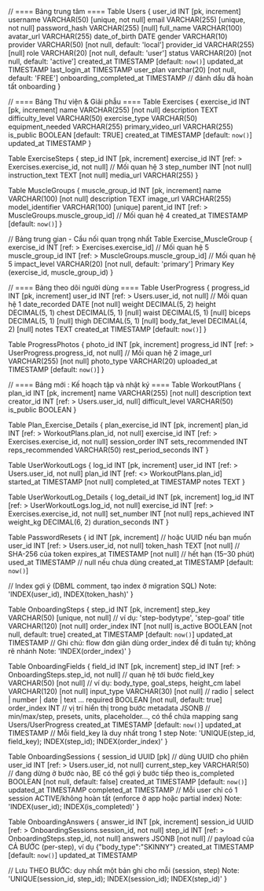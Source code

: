 // ==== Bảng trung tâm ====
Table Users {
  user_id INT [pk, increment]
  username VARCHAR(50) [unique, not null]
  email VARCHAR(255) [unique, not null]
  password_hash VARCHAR(255) [null]
  full_name VARCHAR(100)
  avatar_url VARCHAR(255)
  date_of_birth DATE
  gender VARCHAR(10)
  provider VARCHAR(50) [not null, default: 'local']
  provider_id VARCHAR(255) [null]
  role VARCHAR(20) [not null, default: 'user']
  status VARCHAR(20) [not null, default: 'active']
  created_at TIMESTAMP [default: `now()`]
  updated_at TIMESTAMP
  last_login_at TIMESTAMP
  user_plan varchar(20) [not null, default: 'FREE'] 
  onboarding_completed_at TIMESTAMP                // đánh dấu đã hoàn tất onboarding
}

// ==== Bảng Thư viện & Giải phẫu ====
Table Exercises {
  exercise_id INT [pk, increment]
  name VARCHAR(255) [not null]
  description TEXT
  difficulty_level VARCHAR(50)
  exercise_type VARCHAR(50) 
  equipment_needed VARCHAR(255)
  primary_video_url VARCHAR(255)
  is_public BOOLEAN [default: TRUE]
  created_at TIMESTAMP [default: `now()`]
  updated_at TIMESTAMP
}

Table ExerciseSteps {
  step_id INT [pk, increment]
  exercise_id INT [ref: > Exercises.exercise_id, not null] // Mối quan hệ 3
  step_number INT [not null]
  instruction_text TEXT [not null]
  media_url VARCHAR(255)
}

Table MuscleGroups {
  muscle_group_id INT [pk, increment]
  name VARCHAR(100) [not null]
  description TEXT
  image_url VARCHAR(255)
  model_identifier VARCHAR(100) [unique]
  parent_id INT [ref: > MuscleGroups.muscle_group_id] // Mối quan hệ 4
  created_at TIMESTAMP [default: `now()`]
}

// Bảng trung gian - Cầu nối quan trọng nhất
Table Exercise_MuscleGroup {
  exercise_id INT [ref: > Exercises.exercise_id] // Mối quan hệ 5
  muscle_group_id INT [ref: > MuscleGroups.muscle_group_id] // Mối quan hệ 5
  impact_level VARCHAR(20) [not null, default: 'primary']
  Primary Key (exercise_id, muscle_group_id)
}


// ==== Bảng theo dõi người dùng ====
Table UserProgress {
  progress_id INT [pk, increment]
  user_id INT [ref: > Users.user_id, not null] // Mối quan hệ 1
  date_recorded DATE [not null]
  weight DECIMAL(5, 2)
  height DECIMAL(5, 1)
  chest DECIMAL(5, 1) [null]
  waist DECIMAL(5, 1) [null]
  biceps DECIMAL(5, 1) [null]
  thigh DECIMAL(5, 1) [null]
  body_fat_level DECIMAL(4, 2) [null]
  notes TEXT
  created_at TIMESTAMP [default: `now()`]
}

Table ProgressPhotos {
  photo_id INT [pk, increment]
  progress_id INT [ref: > UserProgress.progress_id, not null] // Mối quan hệ 2
  image_url VARCHAR(255) [not null]
  photo_type VARCHAR(20)
  uploaded_at TIMESTAMP [default: `now()`]
}

// ==== Bảng mới : Kế hoạch tập và nhật ký ====
Table WorkoutPlans {
  plan_id INT [pk, increment]
  name VARCHAR(255) [not null]
  description text
  creator_id INT [ref: > Users.user_id, null]
  difficult_level VARCHAR(50)
  is_public BOOLEAN
}

Table Plan_Exercise_Details {
  plan_exercise_id INT [pk, increment]
  plan_id INT [ref: > WorkoutPlans.plan_id, not null]
  exercise_id INT [ref: > Exercises.exercise_id, not null]
  session_order INT 
  sets_recommended INT 
  reps_recommended VARCHAR(50)
  rest_period_seconds INT 
}

Table UserWorkoutLogs {
  log_id INT [pk, increment]
  user_id INT [ref: > Users.user_id, not null]
  plan_id INT [ref: <> WorkoutPlans.plan_id]
  started_at TIMESTAMP [not null]
  completed_at TIMESTAMP
  notes TEXT
}

Table UserWorkoutLog_Details {
  log_detail_id INT [pk, increment]
  log_id INT [ref: > UserWorkoutLogs.log_id, not null]
  exercise_id INT [ref: > Exercises.exercise_id, not null]
  set_number INT [not null]
  reps_achieved INT
  weight_kg DECIMAL(6, 2)
  duration_seconds INT
}

Table PasswordResets {
  id INT [pk, increment]                      // hoặc UUID nếu bạn muốn
  user_id INT [ref: > Users.user_id, not null]
  token_hash TEXT [not null]                  // SHA-256 của token
  expires_at TIMESTAMP [not null]             // hết hạn (15–30 phút)
  used_at TIMESTAMP                           // null nếu chưa dùng
  created_at TIMESTAMP [default: `now()`]

  // Index gợi ý (DBML comment, tạo index ở migration SQL)
  Note: 'INDEX(user_id), INDEX(token_hash)'
}

Table OnboardingSteps {
  step_id INT [pk, increment]
  step_key VARCHAR(50) [unique, not null]      // ví dụ: 'step-bodytype', 'step-goal'
  title VARCHAR(120) [not null]
  order_index INT [not null]
  is_active BOOLEAN [not null, default: true]
  created_at TIMESTAMP [default: `now()`]
  updated_at TIMESTAMP
  // Ghi chú: flow đơn giản dùng order_index để đi tuần tự; không rẽ nhánh
  Note: 'INDEX(order_index)'
}

Table OnboardingFields {
  field_id INT [pk, increment]
  step_id INT [ref: > OnboardingSteps.step_id, not null] // quan hệ tới bước
  field_key VARCHAR(50) [not null]            // ví dụ: body_type, goal_steps, height_cm
  label VARCHAR(120) [not null]
  input_type VARCHAR(30) [not null]           // radio | select | number | date | text ...
  required BOOLEAN [not null, default: true]
  order_index INT                              // vị trí hiển thị trong bước
  metadata JSONB                               // min/max/step, presets, units, placeholder..., có thể chứa mapping sang Users/UserProgress
  created_at TIMESTAMP [default: `now()`]
  updated_at TIMESTAMP
  // Mỗi field_key là duy nhất trong 1 step
  Note: 'UNIQUE(step_id, field_key); INDEX(step_id); INDEX(order_index)'
}


Table OnboardingSessions {
  session_id UUID [pk]                         // dùng UUID cho phiên
  user_id INT [ref: > Users.user_id, not null]
  current_step_key VARCHAR(50)                 // đang dừng ở bước nào, BE có thể gợi ý bước tiếp theo
  is_completed BOOLEAN [not null, default: false]
  created_at TIMESTAMP [default: `now()`]
  updated_at TIMESTAMP
  completed_at TIMESTAMP
  // Mỗi user chỉ có 1 session ACTIVE/không hoàn tất (enforce ở app hoặc partial index)
  Note: 'INDEX(user_id); INDEX(is_completed)'
}

Table OnboardingAnswers {
  answer_id INT [pk, increment]
  session_id UUID [ref: > OnboardingSessions.session_id, not null]
  step_id INT [ref: > OnboardingSteps.step_id, not null]
  answers JSONB [not null]                     // payload của CẢ BƯỚC (per-step), ví dụ {"body_type":"SKINNY"}
  created_at TIMESTAMP [default: `now()`]
  updated_at TIMESTAMP

  // Lưu THEO BƯỚC: duy nhất một bản ghi cho mỗi (session, step)
  Note: 'UNIQUE(session_id, step_id); INDEX(session_id); INDEX(step_id)'
}

